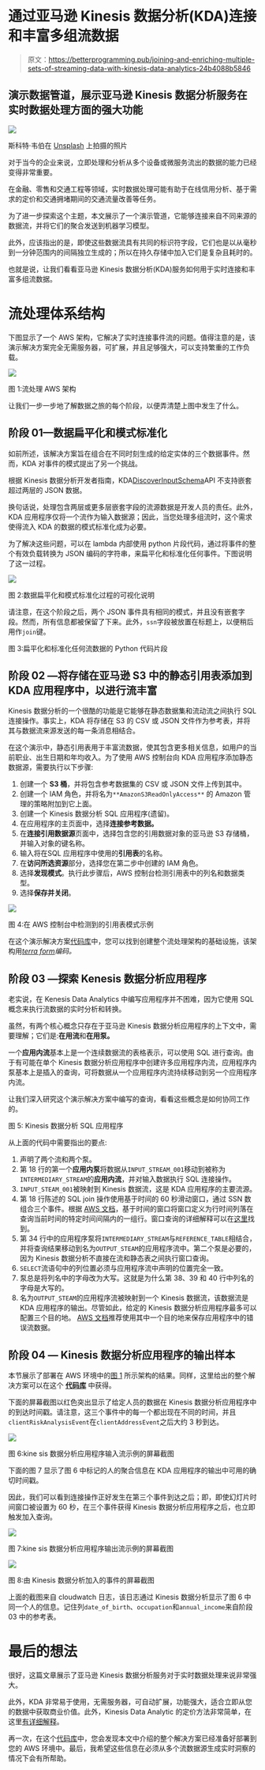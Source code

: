 # 通过亚马逊 Kinesis 数据分析(KDA)连接和丰富多组流数据

> 原文：<https://betterprogramming.pub/joining-and-enriching-multiple-sets-of-streaming-data-with-kinesis-data-analytics-24b4088b5846>

## 演示数据管道，展示亚马逊 Kinesis 数据分析服务在实时数据处理方面的强大功能

![](img/27979ff5205568b10b84043971bdff5e.png)

斯科特·韦伯在 [Unsplash](https://unsplash.com/) 上拍摄的照片

对于当今的企业来说，立即处理和分析从多个设备或微服务流出的数据的能力已经变得非常重要。

在金融、零售和交通工程等领域，实时数据处理可能有助于在线信用分析、基于需求的定价和交通拥堵期间的交通流量改善等任务。

为了进一步探索这个主题，本文展示了一个演示管道，它能够连接来自不同来源的数据流，并将它们的聚合发送到机器学习模型。

此外，应该指出的是，即使这些数据流具有共同的标识符字段，它们也是以从毫秒到一分钟范围内的间隔独立生成的；所以在持久存储中加入它们是复杂且耗时的。

也就是说，让我们看看亚马逊 Kinesis 数据分析(KDA)服务如何用于实时连接和丰富多组流数据。

# 流处理体系结构

下图显示了一个 AWS 架构，它解决了实时连接事件流的问题。值得注意的是，该演示解决方案完全无需服务器，可扩展，并且足够强大，可以支持繁重的工作负载。

![](img/0722ca904b7ce6b37f3c5cc8abe13025.png)

图 1:流处理 AWS 架构

让我们一步一步地了解数据之旅的每个阶段，以便弄清楚上图中发生了什么。

## 阶段 01—数据扁平化和模式标准化

如前所述，该解决方案旨在组合在不同时刻生成的给定实体的三个数据事件。然而，KDA 对事件的模式提出了另一个挑战。

根据 Kinesis 数据分析开发者指南，KDA[DiscoverInputSchema](https://docs.amazonaws.cn/en_us/kinesisanalytics/latest/dev/API_DiscoverInputSchema.html)API 不支持嵌套超过两层的 JSON 数据。

换句话说，处理包含两层或更多层嵌套字段的流源数据是开发人员的责任。此外，KDA 应用程序仅将一个流作为输入数据源；因此，当您处理多组流时，这个需求使得流入 KDA 的数据的模式标准化成为必要。

为了解决这些问题，可以在 lambda 内部使用 python 片段代码，通过将事件的整个有效负载转换为 JSON 编码的字符串，来扁平化和标准化任何事件。下图说明了这一过程。

![](img/75173fceeba87ab10cda62110dba0bd5.png)

图 2:数据扁平化和模式标准化过程的可视化说明

请注意，在这个阶段之后，两个 JSON 事件具有相同的模式，并且没有嵌套字段。然而，所有信息都被保留了下来。此外，`ssn`字段被放置在标题上，以便稍后用作`join`键。

图 3:扁平化和标准化任何流数据的 Python 代码片段

## 阶段 02 —将存储在亚马逊 S3 中的静态引用表添加到 KDA 应用程序中，以进行流丰富

Kinesis 数据分析的一个很酷的功能是它能够在静态数据集和流动流之间执行 SQL 连接操作。事实上，KDA 将存储在 S3 的 CSV 或 JSON 文件作为参考表，并将其与数据流来源发送的每一条消息相结合。

在这个演示中，静态引用表用于丰富流数据，使其包含更多相关信息，如用户的当前职业、出生日期和年均收入。为了使用 AWS 控制台向 KDA 应用程序添加静态数据源，需要执行以下步骤:

1.  创建一个 **S3 桶**，并将包含参考数据集的 CSV 或 JSON 文件上传到其中。
2.  创建一个 IAM 角色，并将名为`**AmazonS3ReadOnlyAccess**` 的 Amazon 管理的策略附加到它上面。
3.  创建一个 Kinesis 数据分析 SQL 应用程序(遗留)。
4.  在应用程序的主页面中，选择**连接参考数据。**
5.  在**连接引用数据源**页面中，选择包含您的引用数据对象的亚马逊 S3 存储桶，并输入对象的键名称。
6.  输入将在SQL 应用程序中使用的**引用表**的名称。
7.  在**访问所选资源**部分，选择您在第二步中创建的 IAM 角色。
8.  选择**发现模式**。执行此步骤后，AWS 控制台检测引用表中的列名和数据类型。
9.  选择**保存并关闭**。

![](img/47416cfb930c0583bc2aefdcd63de5f7.png)

图 4:在 AWS 控制台中检测到的引用表模式示例

在这个演示解决方案[代码库](https://github.com/gpass0s/streaming-processing-on-aws)中，您可以找到创建整个流处理架构的基础设施，该架构用[*terra form*](https://www.terraform.io/)*编码。*

## 阶段 03 —探索 Kenesis 数据分析应用程序

老实说，在 Kenesis Data Analytics 中编写应用程序并不困难，因为它使用 SQL 概念来执行流数据的实时分析和转换。

虽然，有两个核心概念只存在于亚马逊 Kinesis 数据分析应用程序的上下文中，需要理解；它们是:**在用流**和**在用泵。**

一个**应用内流**基本上是一个连续数据流的表格表示，可以使用 SQL 进行查询。由于有可能在单个 Kinesis 数据分析应用程序中创建许多应用程序内流，应用程序内泵基本上是插入的查询，可将数据从一个应用程序内流持续移动到另一个应用程序内流。

让我们深入研究这个演示解决方案中编写的查询，看看这些概念是如何协同工作的。

图 5: Kinesis 数据分析 SQL 应用程序

从上面的代码中需要指出的要点:

1.  声明了两个流和两个泵。
2.  第 18 行的第一个**应用内泵**将数据从`INPUT_STREAM_001`移动到被称为`INTERMEDIARY_STREAM`的**应用内流**，并对输入数据执行 SQL 连接操作。
3.  `INPUT_STEAM_001`被映射到 Kinesis 数据流，这是 KDA 应用程序的主要流源。
4.  第 18 行陈述的 SQL join 操作使用基于时间的 60 秒滑动窗口，通过 SSN 数组合三个事件。根据 [AWS 文档](https://docs.aws.amazon.com/kinesisanalytics/latest/sqlref/sql-reference-join-clause.html)，基于时间的窗口将窗口定义为行时间列落在查询当前时间的特定时间间隔内的一组行。窗口查询的详细解释可以在[这里](https://docs.aws.amazon.com/kinesisanalytics/latest/dev/windowed-sql.html)找到。
5.  第 34 行中的应用程序泵将`INTERMEDIARY_STREAM`与`REFERENCE_TABLE`相结合，并将查询结果移动到名为`OUTPUT_STEAM`的应用程序流中。第二个泵是必要的，因为 Kinesis 数据分析不直接在流和静态表之间执行窗口查询。
6.  `SELECT`流语句中的列位置必须与应用程序流中声明的位置完全一致。
7.  泵总是将列名中的字母改为大写。这就是为什么第 38、39 和 40 行中列名的字母是大写的。
8.  名为`OUTPUT_STEAM`的应用程序流被映射到一个 Kinesis 数据流，该数据流是 KDA 应用程序的输出。尽管如此，给定的 Kinesis 数据分析应用程序最多可以配置三个目的地。 [AWS 文档](https://docs.aws.amazon.com/kinesisanalytics/latest/dev/limits.html)推荐使用其中一个目的地来保存应用程序中的错误流数据。

## 阶段 04 — Kinesis 数据分析应用程序的输出样本

本节展示了部署在 AWS 环境中的[图 1](https://cdn-images-1.medium.com/max/800/1*R0hwhtSWhp5LmbFsWy1R_g.png) 所示架构的结果。同样，这里给出的整个解决方案可以在这个 [**代码库**](https://github.com/gpass0s/streaming-processing-on-aws) 中获得。

下面的屏幕截图以红色突出显示了给定人员的数据在 Kinesis 数据分析应用程序中的到达时间戳。请注意，这三个事件中的每一个都出现在不同的时间，并且`clientRiskAnalysisEvent`在`clientAddressEvent`之后大约 3 秒到达。

![](img/07cae9ccd80c935d98dc51f6ee1d16df.png)

图 6:kine sis 数据分析应用程序输入流示例的屏幕截图

下面的图 7 显示了图 6 中标记的人的聚合信息在 KDA 应用程序的输出中可用的确切时间戳。

因此，我们可以看到连接操作正好发生在第三个事件到达之后；即，即使幻灯片时间窗口被设置为 60 秒，在三个事件获得 Kinesis 数据分析应用程序之后，也立即触发加入查询。

![](img/de67fc14aaea97c4d8fd95d70c451bb4.png)

图 7:kine sis 数据分析应用程序输出流示例的屏幕截图

![](img/2e1d0e6261a8214bb13c6cd7011f6c6a.png)

图 8:由 Kinesis 数据分析加入的事件的屏幕截图

上面的截图来自 cloudwatch 日志，该日志通过 Kinesis 数据分析显示了图 6 中同一个人的信息。记住列`date_of_birth`、`occupation`和`annual_income`来自阶段 03 中的参考表。

# 最后的想法

很好，这篇文章展示了亚马逊 Kinesis 数据分析服务对于实时数据处理来说非常强大。

此外，KDA 非常易于使用，无需服务器，可自动扩展，功能强大，适合立即从您的数据中获取商业价值。此外，Kinesis Data Analytic 的定价方法非常简单，在这里[有详细解释](https://aws.amazon.com/kinesis/data-analytics/pricing)。

再一次，在这个[代码库](https://github.com/gpass0s/streaming-processing-on-aws)中，您会发现本文中介绍的整个解决方案已经准备好部署到您的 AWS 环境中。最后，我希望这些信息在必须从多个流数据源生成实时洞察的情况下会有所帮助。